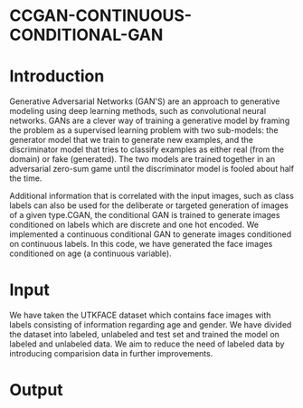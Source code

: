 # CCGAN-CONTINUOUS-CONDITIONAL-GAN
# Introduction
Generative Adversarial Networks (GAN'S) are an approach to generative modeling using deep learning methods, such as convolutional neural networks. GANs are a clever way of training a generative model by framing the problem as a supervised learning problem with two sub-models: the generator model that we train to generate new examples, and the discriminator model that tries to classify examples as either real (from the domain) or fake (generated). The two models are trained together in an adversarial zero-sum game until the discriminator model is fooled about half the time.

Additional information that is correlated with the input images, such as class labels can also be used for the deliberate or targeted generation of images of a given type.CGAN, the conditional GAN is trained to generate images conditioned on labels which are discrete and one hot encoded. We implemented a continuous conditional GAN to generate images conditioned on continuous labels. In this code, we have generated the face images conditioned on age (a continuous variable).

# Input
We have taken the UTKFACE dataset which contains face images with labels consisting of information regarding age and gender. We have divided the dataset into labeled, unlabeled and test set and trained the model on labeled and unlabeled data. We aim to reduce the need of labeled data by introducing comparision data in further improvements.

# Output


